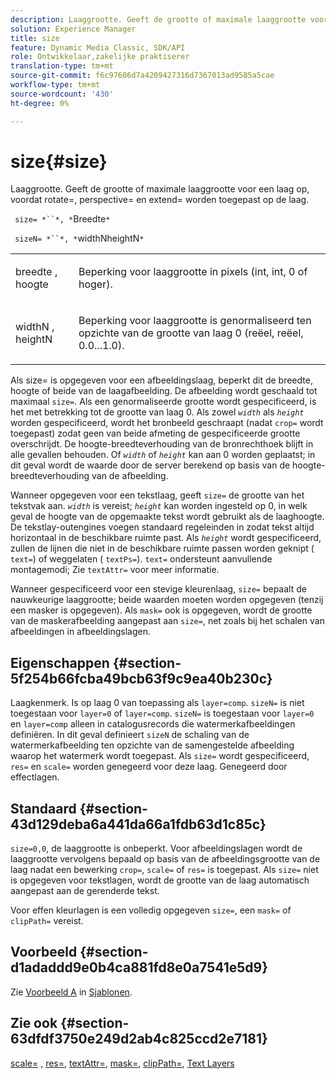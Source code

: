 ```yaml
---
description: Laaggrootte. Geeft de grootte of maximale laaggrootte voor een laag op, voordat rotate=, perspective= en extend= worden toegepast op de laag.
solution: Experience Manager
title: size
feature: Dynamic Media Classic, SDK/API
role: Ontwikkelaar,zakelijke praktiserer
translation-type: tm+mt
source-git-commit: f6c97606d7a4209427316d7367013ad9585a5cae
workflow-type: tm+mt
source-wordcount: '430'
ht-degree: 0%

---
```



# size{#size}

Laaggrootte. Geeft de grootte of maximale laaggrootte voor een laag op, voordat rotate=, perspective= en extend= worden toegepast op de laag.

` size= *``*, *`Breedte`*`

` sizeN= *``*, *`widthNheightN`*`

<table id="simpletable_FBE17D736F93485AA0053BF447B4CC9F"> 
 <tr class="strow"> 
  <td class="stentry"> <p> <span class="codeph"> <span class="varname"> breedte  </span>,  <span class="varname"> hoogte  </span> </span> </p> </td> 
  <td class="stentry"> <p>Beperking voor laaggrootte in pixels (int, int, 0 of hoger). </p> </td> 
 </tr> 
 <tr class="strow"> 
  <td class="stentry"> <p> <span class="codeph"> <span class="varname"> widthN  </span>,  <span class="varname"> heightN  </span> </span> </p> </td> 
  <td class="stentry"> <p>Beperking voor laaggrootte is genormaliseerd ten opzichte van de grootte van laag 0 (reëel, reëel, 0.0...1.0). </p> </td> 
 </tr> 
</table>

Als size= is opgegeven voor een afbeeldingslaag, beperkt dit de breedte, hoogte of beide van de laagafbeelding. De afbeelding wordt geschaald tot maximaal `size=`. Als een genormaliseerde grootte wordt gespecificeerd, is het met betrekking tot de grootte van laag 0. Als zowel *`width`* als *`height`* worden gespecificeerd, wordt het bronbeeld geschraapt (nadat `crop=` wordt toegepast) zodat geen van beide afmeting de gespecificeerde grootte overschrijdt. De hoogte-breedteverhouding van de bronrechthoek blijft in alle gevallen behouden. Of *`width`* of *`height`* kan aan 0 worden geplaatst; in dit geval wordt de waarde door de server berekend op basis van de hoogte-breedteverhouding van de afbeelding.

Wanneer opgegeven voor een tekstlaag, geeft `size=` de grootte van het tekstvak aan. *`width`* is vereist;  *`height`* kan worden ingesteld op 0, in welk geval de hoogte van de opgemaakte tekst wordt gebruikt als de laaghoogte. De tekstlay-outengines voegen standaard regeleinden in zodat tekst altijd horizontaal in de beschikbare ruimte past. Als *`height`* wordt gespecificeerd, zullen de lijnen die niet in de beschikbare ruimte passen worden geknipt ( `text=`) of weggelaten ( `textPs=`). `text=` ondersteunt aanvullende montagemodi; Zie  `textAttr=` voor meer informatie.

Wanneer gespecificeerd voor een stevige kleurenlaag, `size=` bepaalt de nauwkeurige laaggrootte; beide waarden moeten worden opgegeven (tenzij een masker is opgegeven). Als `mask=` ook is opgegeven, wordt de grootte van de maskerafbeelding aangepast aan `size=`, net zoals bij het schalen van afbeeldingen in afbeeldingslagen.

## Eigenschappen {#section-5f254b66fcba49bcb63f9c9ea40b230c}

Laagkenmerk. Is op laag 0 van toepassing als `layer=comp`. `sizeN=` is niet toegestaan voor  `layer=0` of  `layer=comp`. `sizeN=` is toegestaan voor  `layer=0` en  `layer=comp` alleen in catalogusrecords die watermerkafbeeldingen definiëren. In dit geval definieert `sizeN` de schaling van de watermerkafbeelding ten opzichte van de samengestelde afbeelding waarop het watermerk wordt toegepast. Als `size=` wordt gespecificeerd, `res=` en `scale=` worden genegeerd voor deze laag. Genegeerd door effectlagen.

## Standaard {#section-43d129deba6a441da66a1fdb63d1c85c}

`size=0,0`, de laaggrootte is onbeperkt. Voor afbeeldingslagen wordt de laaggrootte vervolgens bepaald op basis van de afbeeldingsgrootte van de laag nadat een bewerking `crop=`, `scale=` of `res=` is toegepast. Als `size=` niet is opgegeven voor tekstlagen, wordt de grootte van de laag automatisch aangepast aan de gerenderde tekst.

Voor effen kleurlagen is een volledig opgegeven `size=`, een `mask=` of `clipPath=` vereist.

## Voorbeeld {#section-d1adaddd9e0b4ca881fd8e0a7541e5d9}

Zie [Voorbeeld A](../../../../../is-api/http-ref/image-serving-api-ref/c-http-protocol-reference/c-templates/r-example-a.md#reference-c78ea82e8a1646738e764fa6685dfbac) in [Sjablonen](../../../../../is-api/http-ref/image-serving-api-ref/c-http-protocol-reference/c-templates/c-templates.md#concept-3cd2d2adae0e41b2979b9640244d4d3e).

## Zie ook {#section-63dfdf3750e249d2ab4c825ccd2e7181}

[scale=](../../../../../is-api/http-ref/image-serving-api-ref/c-http-protocol-reference/c-command-reference/r-is-http-scale.md#reference-098c30cea1764f189e6f7c7e400cc065) ,  [res=](../../../../../is-api/http-ref/image-serving-api-ref/c-http-protocol-reference/c-command-reference/r-res.md#reference-3d6fe416801148dea0f786f2b5169e55),  [textAttr=](../../../../../is-api/http-ref/image-serving-api-ref/c-http-protocol-reference/c-command-reference/r-textattr.md#reference-ff00484fa3244286abeff34911f7ec0d),  [mask=](../../../../../is-api/http-ref/image-serving-api-ref/c-http-protocol-reference/c-command-reference/r-mask.md#reference-922254e027404fb890b850e2723ee06e),  [clipPath=](../../../../../is-api/http-ref/image-serving-api-ref/c-http-protocol-reference/c-command-reference/r-clippath.md#reference-8139b1b52dc54749b51b109521ddf83d),  [Text Layers](../../../../../is-api/http-ref/image-serving-api-ref/c-http-protocol-reference/c-text-formatting/r-text-layers.md#reference-47e78cfb18134db5ab09e17af14a6a8f)
